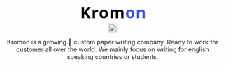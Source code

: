 <p align="center">
    <svg data-name="Component 15 – 1" xmlns="http://www.w3.org/2000/svg" width="149" height="51"><text fill="#3a55dc" font-size="36" font-family="SegoeUI-Bold, Segoe UI" font-weight="700" letter-spacing=".041em"><tspan x="0" y="39" fill="#000">Krom</tspan><tspan y="39">on</tspan></text></svg>
    <br>
    <img height="20px" src="https://api.netlify.com/api/v1/badges/88afbb86-1657-4de0-b211-79371fd3004a/deploy-status">
</p>
<p align="center">
Kromon is a growing 🚀 custom paper writing company. Ready to work for customer all over the world. We mainly focus on writing for english speaking countries or students.
</p>
